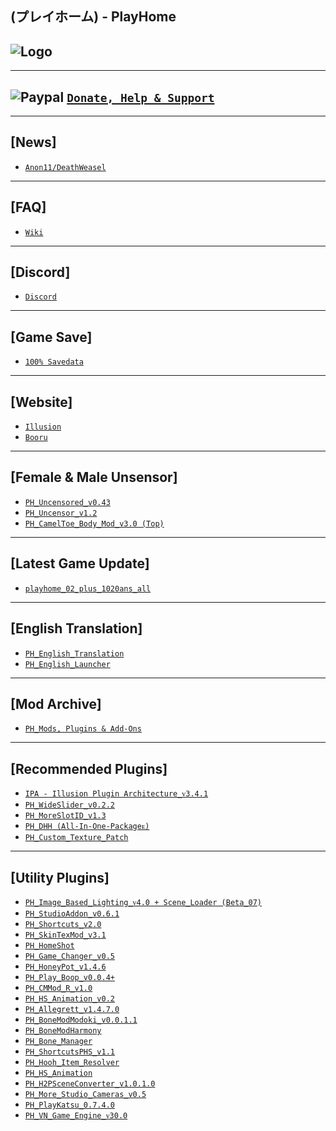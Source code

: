 (プレイホーム) - PlayHome
--

![Logo](https://i.imgur.com/zTYOMiq.png")
--

---
![Paypal](https://i.imgur.com/3V57ymK.png") [`Donate, Help & Support`](https://paypal.me/PastebinSupport?locale.x=en_US)
--

---
**[News]** 
--
- [`Anon11/DeathWeasel`](https://www.patreon.com/posts/53085409)

--- 
**[FAQ]**
--
- [`Wiki`](https://wiki.anime-sharing.com/hgames/index.php?title=PlayHome)

---
**[Discord]**
--
- [`Discord`](https://discord.gg/hevygx6)

---
**[Game Save]**
--
- [`100% Savedata`](http://www.mediafire.com/file/ws6z910iyfep5yb/PlayHome_-_100%2525_Save.rar/file) 

---
 **[Website]**
--
- [`Illusion`](http://www.illusion.jp/preview/playhome_ex/index.php?1124fgt)
- [`Booru`](https://kenzato.uk/booru/)

---
**[Female & Male Unsensor]**
--
- [`PH_Uncensored_v0.43`](http://www.mediafire.com/file/295sjbjz0xru88f/PH_Uncensored_v0.43.rar/file)
- [`PH_Uncensor_v1.2`](http://www.mediafire.com/file/eukhn6lxe3ilsii/PH_Uncensor_v1.2.rar/file)
- [`PH_CamelToe_Body_Mod_v3.0 (Top)`](http://www.mediafire.com/file/scqvgo29bymq52w/PH_Cameltoe_Body_Mod_v3.0_%2528Top%2529.rar/file)

---
**[Latest Game Update]**
--
- [`playhome_02_plus_1020ans_all`](https://mega.nz/#!MMQWSDQQ!ZFPE3eFwDk3do2R9BBe8OHd4BETx8mI4S3iTTB0ZiTM)

---
**[English Translation]**
--
- [`PH_English_Translation`](http://www.mediafire.com/file/rmn2yyffmn1ubhx/PlayHome_English_Translation.rar/file) 
- [`PH_English_Launcher`](http://www.mediafire.com/file/eyzggh50a5bhzm0/PlayHome_English_Launcher.rar/file)

---
 **[Mod Archive]**
--
- [`PH_Mods, Plugins & Add-Ons`](http://www.mediafire.com/folder/m9an7t1qx26d9/Mods%20%26%20Add-on)

--- 
**[Recommended Plugins]**
--
- [`IPA - Illusion Plugin Architecture_ᴠ3.4.1`](https://github.com/Eusth/IPA/releases)
- [`PH_WideSlider_v0.2.2`](http://www.mediafire.com/file/osj3mvcfkrm46t4/PH_WideSlider_v0.2.2.rar/file)
- [`PH_MoreSlotID_v1.3`](http://www.mediafire.com/file/viq3uct4tftmhjt/PH_MoreSlotID_v1.3.rar/file)
- [`PH_DHH (All-In-One-Packageᴇ)`](http://www.mediafire.com/file/exekmqyt5cu72rm/PH_DHH_%2528All-In-One-Package%2529.rar/file)
- [`PH_Custom_Texture_Patch`](http://www.mediafire.com/file/dwx98wf1emyqo7c/PH_Custom_Texture_Patch.rar/file) 

---
**[Utility Plugins]**
--
- [`PH_Image_Based_Lighting_ᴠ4.0 + Scene_Loader (Beta_07)`](https://bitbucket.org/plastics/myphipaplugins/src/) 
- [`PH_StudioAddon_v0.6.1`](http://www.mediafire.com/file/n5fb46mnko23ju6/PH_StudioAddon_v0.6.1.rar/file)
- [`PH_Shortcuts_v2.0`](http://www.mediafire.com/file/jn0mrrz3evlggzx/PH_Shortcuts_v2.0.rar/file) 
- [`PH_SkinTexMod_v3.1`](http://www.mediafire.com/file/2zwddac6yq1bd7w/PH_SkinTexMod_v3.1.rar/file)
- [`PH_HomeShot`](http://www.mediafire.com/file/seoivcy10q6ztvw/PH_HomeShot.rar/file)
- [`PH_Game_Changer_v0.5`](http://www.mediafire.com/file/pttqftbcp6slufi/PH_GameChanger_v0.5.rar/file) 
- [`PH_HoneyPot_v1.4.6`](https://github.com/nx98304/HoneyPot) 
- [`PH_Play_Boop_v0.0.4+`](http://www.mediafire.com/file/qvtb7uplj0wamdy/PH_PlayBoop_v0.0.4%252B.rar/file)
- [`PH_CMMod_R_v1.0`](http://www.mediafire.com/file/54530u18ck4rx12/PH_CMMod_R_V1.0.rar/file) 
- [`PH_HS_Animation_v0.2`](http://www.mediafire.com/file/h6qn04m0nacyxh7/PH_HS_Animation_v0.2.rar/file)
- [`PH_Allegrett_v1.4.7.0`](http://www.mediafire.com/file/tosl6ffus4l8qla/PH_Allegrett_v1.4.7.0.rar/file)
- [`PH_BoneModModoki_v0.0.1.1`](http://www.mediafire.com/file/rujoxyidx4wblis/PH_BoneModModoki_v0.0.1.1.rar/file) 
- [`PH_BoneModHarmony`](http://www.mediafire.com/file/0o94brbhq7b714o/PH_BoneModHarmony.rar/file) 
- [`PH_Bone_Manager`](http://www.mediafire.com/file/fp4jcdp7aqag1g2/PH_BoneManager.rar/file) 
- [`PH_ShortcutsPHS_v1.1`](http://www.mediafire.com/file/yipbebwxphavty6/PH_ShortcutsPHS_v1.1.rar/file)
- [`PH_Hooh_Item_Resolver`](http://www.mediafire.com/file/3a9h0p06jb032b6/PH_Hooh_ItemResolver.rar/file)
- [`PH_HS_Animation`](http://www.mediafire.com/file/8h5chrg2d9nm57d/PH_HSAnimation.rar/file) 
- [`PH_H2PSceneConverter_v1.0.1.0`](http://www.mediafire.com/file/951asd9a3o3ugcx/PH_H2PSceneConverter_v1.0.1.0.rar/file)
- [`PH_More_Studio_Cameras_v0.5`](http://www.mediafire.com/file/osvholuzy4duoyy/PH_More_Studio_Cameras_v0.5.rar/file)
- [`PH_PlayKatsu_0.7.4.0`](http://www.mediafire.com/file/noteqp26uco9efj/PH_PlayKatsu_0.7.4.0.rar/file) 
- [`PH_VN_Game_Engine_ᴠ30.0`](https://mega.nz/#F!oiB2wAQK!ojGIzlAN-1B-263uUDEalQ)
